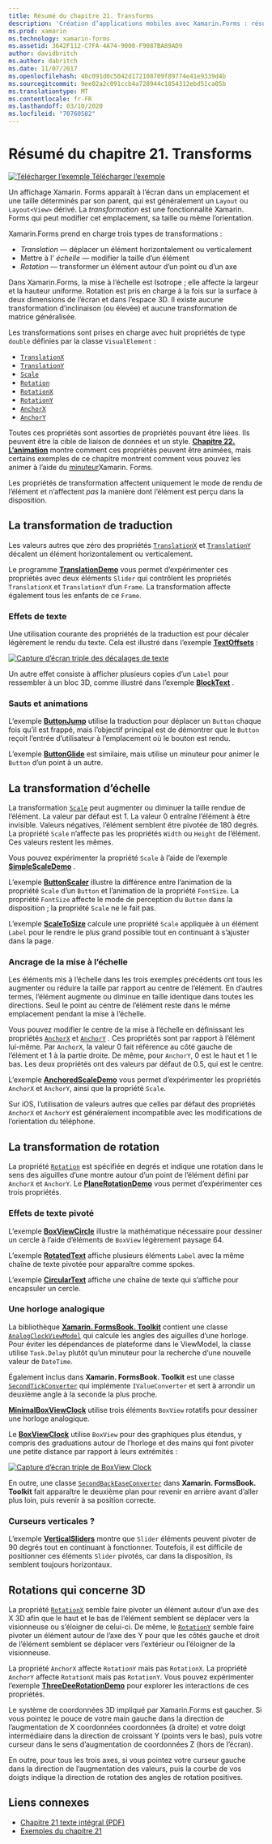 ```yaml
---
title: Résumé du chapitre 21. Transforms
description: 'Création d’applications mobiles avec Xamarin.Forms : résumé du chapitre 21. Transforms'
ms.prod: xamarin
ms.technology: xamarin-forms
ms.assetid: 3642F112-C7FA-4A74-9000-F9087BA89AD9
author: davidbritch
ms.author: dabritch
ms.date: 11/07/2017
ms.openlocfilehash: 40c091d0c5042d172108709f89774e41e9339d4b
ms.sourcegitcommit: 9ee02a2c091ccb4a728944c1854312ebd51ca05b
ms.translationtype: MT
ms.contentlocale: fr-FR
ms.lasthandoff: 03/10/2020
ms.locfileid: "70760582"
---
```

# <a name="summary-of-chapter-21-transforms"></a>Résumé du chapitre 21. Transforms

[![Télécharger l’exemple](~/media/shared/download.png) Télécharger l’exemple](https://github.com/xamarin/xamarin-forms-book-samples/tree/master/Chapter21)

Un affichage Xamarin. Forms apparaît à l’écran dans un emplacement et une taille déterminés par son parent, qui est généralement un `Layout` ou `Layout<View>` dérivé. La *transformation* est une fonctionnalité Xamarin. Forms qui peut modifier cet emplacement, sa taille ou même l’orientation.

Xamarin.Forms prend en charge trois types de transformations :

- *Translation* &mdash; déplacer un élément horizontalement ou verticalement
- Mettre à l' *échelle* &mdash; modifier la taille d’un élément
- *Rotation* &mdash; transformer un élément autour d’un point ou d’un axe

Dans Xamarin.Forms, la mise à l’échelle est Isotrope ; elle affecte la largeur et la hauteur uniforme. Rotation est pris en charge à la fois sur la surface à deux dimensions de l’écran et dans l’espace 3D. Il existe aucune transformation d’inclinaison (ou élevée) et aucune transformation de matrice généralisée.

Les transformations sont prises en charge avec huit propriétés de type `double` définies par la classe `VisualElement` :

- [`TranslationX`](xref:Xamarin.Forms.VisualElement.TranslationX)
- [`TranslationY`](xref:Xamarin.Forms.VisualElement.TranslationY)
- [`Scale`](xref:Xamarin.Forms.VisualElement.Scale)
- [`Rotation`](xref:Xamarin.Forms.VisualElement.Rotation)
- [`RotationX`](xref:Xamarin.Forms.VisualElement.RotationX)
- [`RotationY`](xref:Xamarin.Forms.VisualElement.RotationY)
- [`AnchorX`](xref:Xamarin.Forms.VisualElement.AnchorX)
- [`AnchorY`](xref:Xamarin.Forms.VisualElement.AnchorY)

Toutes ces propriétés sont assorties de propriétés pouvant être liées. Ils peuvent être la cible de liaison de données et un style. [**Chapitre 22. L’animation**](~/xamarin-forms/creating-mobile-apps-xamarin-forms/summaries/chapter22.md) montre comment ces propriétés peuvent être animées, mais certains exemples de ce chapitre montrent comment vous pouvez les animer à l’aide du [minuteur](~/xamarin-forms/platform/device.md#devicestarttimer)Xamarin. Forms.

Les propriétés de transformation affectent uniquement le mode de rendu de l’élément et n’affectent *pas* la manière dont l’élément est perçu dans la disposition.

## <a name="the-translation-transform"></a>La transformation de traduction

Les valeurs autres que zéro des propriétés [`TranslationX`](xref:Xamarin.Forms.VisualElement.TranslationX) et [`TranslationY`](xref:Xamarin.Forms.VisualElement.TranslationY) décalent un élément horizontalement ou verticalement.

Le programme [**TranslationDemo**](https://github.com/xamarin/xamarin-forms-book-samples/tree/master/Chapter21/TranslationDemo) vous permet d’expérimenter ces propriétés avec deux éléments `Slider` qui contrôlent les propriétés `TranslationX` et `TranslationY` d’un `Frame`. La transformation affecte également tous les enfants de ce `Frame`.

### <a name="text-effects"></a>Effets de texte

Une utilisation courante des propriétés de la traduction est pour décaler légèrement le rendu du texte. Cela est illustré dans l’exemple [**TextOffsets**](https://github.com/xamarin/xamarin-forms-book-samples/tree/master/Chapter21/TextOffsets) :

[![Capture d’écran triple des décalages de texte](images/ch21fg03-small.png "Décalages de texte")](images/ch21fg03-large.png#lightbox "Décalages de texte")

Un autre effet consiste à afficher plusieurs copies d’un `Label` pour ressembler à un bloc 3D, comme illustré dans l’exemple [**BlockText**](https://github.com/xamarin/xamarin-forms-book-samples/tree/master/Chapter21/BlockText) .

### <a name="jumps-and-animations"></a>Sauts et animations

L’exemple [**ButtonJump**](https://github.com/xamarin/xamarin-forms-book-samples/tree/master/Chapter21/ButtonJump) utilise la traduction pour déplacer un `Button` chaque fois qu’il est frappé, mais l’objectif principal est de démontrer que le `Button` reçoit l’entrée d’utilisateur à l’emplacement où le bouton est rendu.

L’exemple [**ButtonGlide**](https://github.com/xamarin/xamarin-forms-book-samples/tree/master/Chapter21/ButtonGlide) est similaire, mais utilise un minuteur pour animer le `Button` d’un point à un autre.

## <a name="the-scale-transform"></a>La transformation d’échelle

La transformation [`Scale`](xref:Xamarin.Forms.VisualElement.Scale) peut augmenter ou diminuer la taille rendue de l’élément. La valeur par défaut est 1. La valeur 0 entraîne l’élément à être invisible. Valeurs négatives, l’élément semblent être pivotée de 180 degrés. La propriété `Scale` n’affecte pas les propriétés `Width` ou `Height` de l’élément. Ces valeurs restent les mêmes.

Vous pouvez expérimenter la propriété `Scale` à l’aide de l’exemple [**SimpleScaleDemo**](https://github.com/xamarin/xamarin-forms-book-samples/tree/master/Chapter21/SimpleScaleDemo) .

L’exemple [**ButtonScaler**](https://github.com/xamarin/xamarin-forms-book-samples/tree/master/Chapter21/ButtonScaler) illustre la différence entre l’animation de la propriété `Scale` d’un `Button` et l’animation de la propriété `FontSize`. La propriété `FontSize` affecte le mode de perception du `Button` dans la disposition ; la propriété `Scale` ne le fait pas.

L’exemple [**ScaleToSize**](https://github.com/xamarin/xamarin-forms-book-samples/tree/master/Chapter21/ScaleToSize) calcule une propriété `Scale` appliquée à un élément `Label` pour le rendre le plus grand possible tout en continuant à s’ajuster dans la page.

### <a name="anchoring-the-scale"></a>Ancrage de la mise à l’échelle

Les éléments mis à l’échelle dans les trois exemples précédents ont tous les augmenter ou réduire la taille par rapport au centre de l’élément. En d’autres termes, l’élément augmente ou diminue en taille identique dans toutes les directions. Seul le point au centre de l’élément reste dans le même emplacement pendant la mise à l’échelle.

Vous pouvez modifier le centre de la mise à l’échelle en définissant les propriétés [`AnchorX`](xref:Xamarin.Forms.VisualElement.AnchorX) et [`AnchorY`](xref:Xamarin.Forms.VisualElement.AnchorY) . Ces propriétés sont par rapport à l’élément lui-même. Par `AnchorX`, la valeur 0 fait référence au côté gauche de l’élément et 1 à la partie droite. De même, pour `AnchorY`, 0 est le haut et 1 le bas. Les deux propriétés ont des valeurs par défaut de 0.5, qui est le centre.

L’exemple [**AnchoredScaleDemo**](https://github.com/xamarin/xamarin-forms-book-samples/tree/master/Chapter21/AnchoredScaleDemo) vous permet d’expérimenter les propriétés `AnchorX` et `AnchorY`, ainsi que la propriété `Scale`.

Sur iOS, l’utilisation de valeurs autres que celles par défaut des propriétés `AnchorX` et `AnchorY` est généralement incompatible avec les modifications de l’orientation du téléphone.

## <a name="the-rotation-transform"></a>La transformation de rotation

La propriété [`Rotation`](xref:Xamarin.Forms.VisualElement.Rotation) est spécifiée en degrés et indique une rotation dans le sens des aiguilles d’une montre autour d’un point de l’élément défini par `AnchorX` et `AnchorY`. Le [**PlaneRotationDemo**](https://github.com/xamarin/xamarin-forms-book-samples/tree/master/Chapter21/PlaneRotationDemo) vous permet d’expérimenter ces trois propriétés.

### <a name="rotated-text-effects"></a>Effets de texte pivoté

L’exemple [**BoxViewCircle**](https://github.com/xamarin/xamarin-forms-book-samples/tree/master/Chapter21/BoxViewCircle) illustre la mathématique nécessaire pour dessiner un cercle à l’aide d’éléments de `BoxView` légèrement paysage 64.

L’exemple [**RotatedText**](https://github.com/xamarin/xamarin-forms-book-samples/tree/master/Chapter21/RotatedText) affiche plusieurs éléments `Label` avec la même chaîne de texte pivotée pour apparaître comme spokes.

L’exemple [**CircularText**](https://github.com/xamarin/xamarin-forms-book-samples/tree/master/Chapter21/CircularText) affiche une chaîne de texte qui s’affiche pour encapsuler un cercle.

### <a name="an-analog-clock"></a>Une horloge analogique

La bibliothèque [**Xamarin. FormsBook. Toolkit**](https://github.com/xamarin/xamarin-forms-book-samples/tree/master/Libraries/Xamarin.FormsBook.Toolkit) contient une classe [`AnalogClockViewModel`](https://github.com/xamarin/xamarin-forms-book-samples/blob/master/Libraries/Xamarin.FormsBook.Toolkit/Xamarin.FormsBook.Toolkit/AnalogClockViewModel.cs) qui calcule les angles des aiguilles d’une horloge. Pour éviter les dépendances de plateforme dans le ViewModel, la classe utilise `Task.Delay` plutôt qu’un minuteur pour la recherche d’une nouvelle valeur de `DateTime`.

Également inclus dans **Xamarin. FormsBook. Toolkit** est une classe [`SecondTickConverter`](https://github.com/xamarin/xamarin-forms-book-samples/blob/master/Libraries/Xamarin.FormsBook.Toolkit/Xamarin.FormsBook.Toolkit/SecondTickConverter.cs) qui implémente `IValueConverter` et sert à arrondir un deuxième angle à la seconde la plus proche.

[**MinimalBoxViewClock**](https://github.com/xamarin/xamarin-forms-book-samples/tree/master/Chapter21/MinimalBoxViewClock) utilise trois éléments `BoxView` rotatifs pour dessiner une horloge analogique.

Le [**BoxViewClock**](https://github.com/xamarin/xamarin-forms-book-samples/tree/master/Chapter21/BoxViewClock) utilise `BoxView` pour des graphiques plus étendus, y compris des graduations autour de l’horloge et des mains qui font pivoter une petite distance par rapport à leurs extrémités :

[![Capture d’écran triple de BoxView Clock](images/ch21fg17-small.png "Face de l’horloge analogique")](images/ch21fg17-large.png#lightbox "Face de l’horloge analogique")

En outre, une classe [`SecondBackEaseConverter`](https://github.com/xamarin/xamarin-forms-book-samples/blob/master/Libraries/Xamarin.FormsBook.Toolkit/Xamarin.FormsBook.Toolkit/SecondBackEaseConverter.cs) dans **Xamarin. FormsBook. Toolkit** fait apparaître le deuxième plan pour revenir en arrière avant d’aller plus loin, puis revenir à sa position correcte.

### <a name="vertical-sliders"></a>Curseurs verticales ?

L’exemple [**VerticalSliders**](https://github.com/xamarin/xamarin-forms-book-samples/tree/master/Chapter21/VerticalSliders) montre que `Slider` éléments peuvent pivoter de 90 degrés tout en continuant à fonctionner. Toutefois, il est difficile de positionner ces éléments `Slider` pivotés, car dans la disposition, ils semblent toujours horizontaux.

## <a name="3d-ish-rotations"></a>Rotations qui concerne 3D

La propriété [`RotationX`](xref:Xamarin.Forms.VisualElement.RotationX) semble faire pivoter un élément autour d’un axe des X 3D afin que le haut et le bas de l’élément semblent se déplacer vers la visionneuse ou s’éloigner de celui-ci. De même, le [`RotationY`](xref:Xamarin.Forms.VisualElement.RotationY) semble faire pivoter un élément autour de l’axe des Y pour que les côtés gauche et droit de l’élément semblent se déplacer vers l’extérieur ou l’éloigner de la visionneuse.

La propriété `AnchorX` affecte `RotationY` mais pas `RotationX`. La propriété `AnchorY` affecte `RotationX` mais pas `RotationY`. Vous pouvez expérimenter l’exemple [**ThreeDeeRotationDemo**](https://github.com/xamarin/xamarin-forms-book-samples/tree/master/Chapter21/ThreeDeeRotationDemo) pour explorer les interactions de ces propriétés.

Le système de coordonnées 3D impliqué par Xamarin.Forms est gaucher. Si vous pointez le pouce de votre main gauche dans la direction de l’augmentation de X coordonnées coordonnées (à droite) et votre doigt intermédiaire dans la direction de croissant Y (points vers le bas), puis votre curseur dans le sens d’augmentation de coordonnées Z (hors de l’écran).

En outre, pour tous les trois axes, si vous pointez votre curseur gauche dans la direction de l’augmentation des valeurs, puis la courbe de vos doigts indique la direction de rotation des angles de rotation positives.

## <a name="related-links"></a>Liens connexes

- [Chapitre 21 texte intégral (PDF)](https://download.xamarin.com/developer/xamarin-forms-book/XamarinFormsBook-Ch21-Apr2016.pdf)
- [Exemples du chapitre 21](https://github.com/xamarin/xamarin-forms-book-samples/tree/master/Chapter21)
